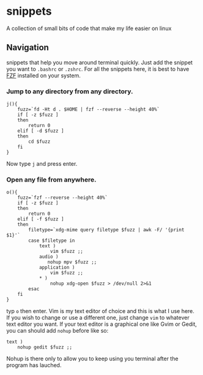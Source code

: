 # snippets
A collection of small bits of code that make my life easier on linux
## Navigation
snippets that help you move around terminal quickly. Just add the snippet you want to `.bashrc` or `.zshrc`. For all the snippets here, it is best to have [FZF](https://github.com/junegunn/fzf) installed on your system.
### Jump to any directory from any directory.

```
j(){
    fuzz=`fd -Ht d . $HOME | fzf --reverse --height 40%`
    if [ -z $fuzz ]
    then 
        return 0
    elif [ -d $fuzz ]
    then
        cd $fuzz
    fi
}

```
Now type `j` and press enter. 

### Open any file from anywhere.
```
o(){
    fuzz=`fzf --reverse --height 40%`
    if [ -z $fuzz ]
    then 
        return 0
    elif [ -f $fuzz ]
    then
        filetype=`xdg-mime query filetype $fuzz | awk -F/ '{print $1}'`
        case $filetype in
            text )
                vim $fuzz ;;
            audio )
               nohup mpv $fuzz ;;
            application )
                vim $fuzz ;;
            * )
                nohup xdg-open $fuzz > /dev/null 2>&1
        esac
    fi
}

```
typ `o` then enter. Vim is my text editor of choice and this is what I use here. If you wish to change or use a different one, just change `vim` to whatever text editor you want. If your text editor is a graphical one like Gvim or Gedit, you can should add `nohup` before like so:
```
text )
    nohup gedit $fuzz ;;
```
Nohup is there only to allow you to keep using you terminal after the program has lauched.

